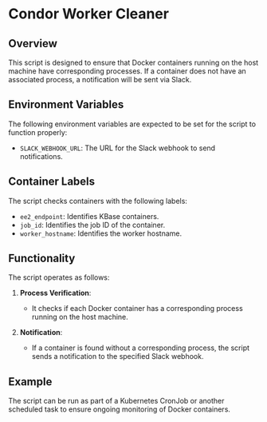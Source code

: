 # Condor Worker Cleaner

## Overview
This script is designed to ensure that Docker containers running on the host machine have corresponding processes. If a container does not have an associated process, a notification will be sent via Slack.

## Environment Variables
The following environment variables are expected to be set for the script to function properly:

- `SLACK_WEBHOOK_URL`: The URL for the Slack webhook to send notifications.

## Container Labels
The script checks containers with the following labels:

- `ee2_endpoint`: Identifies KBase containers.
- `job_id`: Identifies the job ID of the container.
- `worker_hostname`: Identifies the worker hostname.

## Functionality
The script operates as follows:

1. **Process Verification**: 
   - It checks if each Docker container has a corresponding process running on the host machine.

2. **Notification**:
   - If a container is found without a corresponding process, the script sends a notification to the specified Slack webhook.

## Example
The script can be run as part of a Kubernetes CronJob or another scheduled task to ensure ongoing monitoring of Docker containers.


